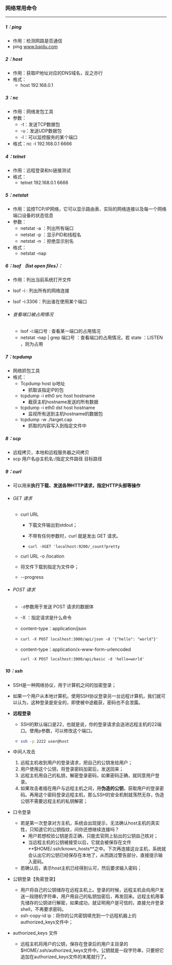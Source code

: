 ### 网络常用命令

------

##### 1：ping

- 作用：检测网路是否通信
- ping www.baidu.com

##### 2：host

- 作用：获取IP地址对应的DNS域名，反之亦行
- 格式：
  - host 192.168.0.1

##### 3：nc

- 作用：网络发包工具
- 参数：
  - -t：发送TCP数据包
  - -u：发送UDP数据包
  - -l：可以监控服务的某个端口
- 格式：nc -l 192.168.0.1 6666

##### 4：telnet

- 作用：远程登录和tc链接测试
- 格式：
  - telnet 192.168.0.1 6666

##### 5：netstat 

- 作用：监控TCP/IP网络，它可以显示路由表、实际的网络连接以及每一个网络端口设备的状态信息
- 参数：
  - netstat  -a ：列出所有端口
  - netstat -p  ：显示PID和线程名
  - netstat -n  ：拒绝显示别名
- 格式：
  - netstat -nap

##### 6：lsof （list open files）：

- 作用：列出当前系统打开文件

- lsof -i   :  列出所有的网络连接

- lsof -i:3306：列出谁在使用某个端口

- ###### 查看端口被占用情况

  - lsof -i:端口号   :  查看某一端口的占用情况
  - netstat -nap | grep 端口号 ：查看端口的占用情况，若 state ：LISTEN ，则为占用

##### 7：tcpdump

- 网络抓包工具
- 格式：
  - Tcpdump host ip地址
    - 抓取该指定IP的包
  - tcpdump -i eth0 src host hostname
    - 截获主机hostname发送的所有数据
  - tcpdump -i eth0 dst host hostname
    - 监视所有送到主机hostname的数据包
  - tcpdump -w ./target.cap
    - 抓取的内容写入到指定文件中

##### 8：scp

- 远程拷贝，本地和远程服务器之间拷贝
- scp  用户名@主机名:/指定文件路径  目标路径

##### 9：curl

- 可以用来**执行下载、发送各种HTTP请求，指定HTTP头部等操作**

- ###### GET 请求

  - curl URL 

    - 下载文件输出到stdout；

    - 不带有任何参数时，curl 就是发出 GET 请求。

    - ```shell
      curl -XGET 'localhost:9200/_count?pretty
      ```

  -  curl URL  -o  /location

    - 将文件下载到指定为文件中；
    - --progress

- ###### POST 请求

  - `-d`参数用于发送 POST 请求的数据体

  - -X ：指定请求是什么命令

  - content-type：application/json

  - ```shell
    curl -X POST localhost:3000/api/json -d '{"hello": "world"}' 
    ```

  - content-type：application/x-www-form-urlencoded

    ```shell
    curl -X POST localhost:3000/api/basic -d 'hello=world'
    ```

##### 10：ssh

- SSH是一种网络协议，用于计算机之间的加密登录；

- 如果一个用户从本地计算机，使用SSH协议登录另一台远程计算机，我们就可以认为，这种登录是安全的，即使被中途截获，密码也不会泄露。

- **远程登录**

  - SSH的默认端口是22，也就是说，你的登录请求会送进远程主机的22端口。使用p参数，可以修改这个端口。

  - ```sh
    ssh -p 2222 user@host
    ```

- 中间人攻击

  1. 远程主机收到用户的登录请求，把自己的公钥发给用户；
  2. 用户使用这个公钥，将登录密码加密后，发送回来；
  3. 远程主机用自己的私钥，解密登录密码，如果密码正确，就同意用户登录。
  4. 如果攻击者插在用户与远程主机之间，用**伪造的公钥**，获取用户的登录密码。再用这个密码登录远程主机，那么SSH的安全机制就荡然无存，伪造公钥不需要远程主机的私钥解密；

- 口令登录

  - 若是第一次登录对方主机，系统会出现提示，无法确认host主机的真实性，只知道它的公钥指纹，问你还想继续连接吗？
    - 用户若想校验公钥是否正确，只能去官网上贴出的公钥自己核对；
    - 当远程主机的公钥被接受以后，它就会被保存在文件**$HOME/.ssh/known_hosts**之中。下次再连接这台主机，系统就会认出它的公钥已经保存在本地了，从而跳过警告部分，直接提示输入密码。
  - 若确认后，表示host主机已经得到认可，然后要求输入密码；

- 公钥登录【免密登录】

  - 用户将自己的公钥储存在远程主机上。登录的时候，远程主机会向用户发送一段随机字符串，用户用自己的私钥加密后，再发回来。远程主机用事先储存的公钥进行解密，如果成功，就证明用户是可信的，直接允许登录shell，不再要求密码。
  - ssh-copy-id ip：将你的公共密钥填充到一个远程机器上的authorized_keys文件中；

- authorized_keys 文件

  - 远程主机将用户的公钥，保存在登录后的用户主目录的$HOME/.ssh/authorized_keys文件中。公钥就是一段字符串，只要把它追加在authorized_keys文件的末尾就行了。

  